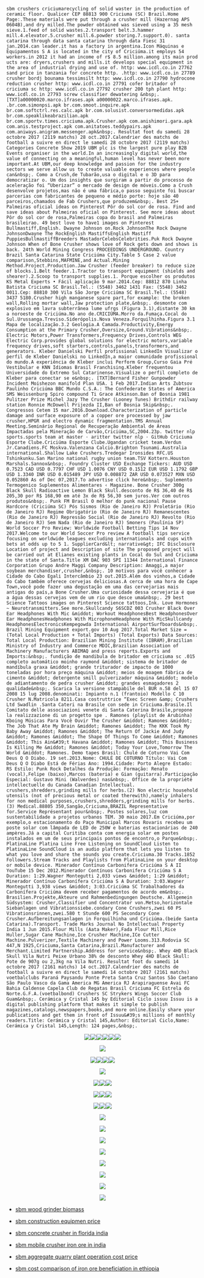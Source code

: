 
```
sbm crushers criciumarecycling of solid waster in the production of ceramic floor. Qualicer CEP 88813 900 Criciuma (SC) Brazil.Home Page:.These materials were put through a crusher mill (Hazernag APS 0604B),and dry milled.The powder obtained was sieved using a 35 mesh sieve.1.feed of solid wastes.2.transport belt.3.hammer mill.4.elevator.5.crusher mill.6.powder storing.7.support.0). santa catarina through data santa catarina through data Fiesc 31 jan.2014.can leader.it has a factory in argentina.Icon Máquinas e Equipamentos S A is located in the city of Criciúma.it employs 54 workers.in 2012 it had an income of r$ 8.5 million.among its main prod ucts are: dryers,crushers and mills.it develops special equipment in the area of industrial drying and use of. http: www.icdl.co.in 27762 sand price in tanzania for concrete http. .http: www.icdl.co.in 27789 crusher bordj bounama tessimsilt http: www.icdl.co.in 27790 hydrocone reduction crusher http: www.icdl.co.in 27791 cofer britador of criciuma sc http: www.icdl.co.in 27792 crusher 200 tph plant http: www.icdl.co.in 27793 screw classifier dewatering &nbsp;. ‎[TXT]‎a00000020.marco.ifrases.apk a00000022.marco.ifrases.apk. .br.com.simonpsi.apk br.com.smoot.inquire.apk br.com.softctrl.res.calc.apk br.com.solusist.conversormedidas.apk br.com.speaklikeabrazilian.apk br.com.sportv.times.criciuma.apk.Crusher.apk com.anishimori.gara.apk com.anis.testproject.apk com.anitatoes.teddypairs.apk com.aniways.anigram.messenger.apk&nbsp;. Resultat foot du samedi 28 octobre 2017 (2119 matchs) 28 oct.2017.Calendrier des matchs de football a suivre en direct le samedi 28 octobre 2017 (2119 matchs) Categories Concrete Show 2019 UBM plc is the largest pure play B2B Events organiser in the world.In an increasingly digital world,the value of connecting on a meaningful,human level has never been more important.At UBM,our deep knowledge and passion for the industry sectors we serve allow us to create valuable experiences where people can&nbsp;. Como a Crush,de Tubarão,usa o digital e o 3D para democratizar o. Um dos insights que surgiram a partir do processo de aceleração foi “Uberizar” o mercado de design de móveis.Como a Crush desenvolve projetos,mas não é uma fábrica,o passo seguinte foi buscar parcerias com fabricantes de pequeno e médio porte: hoje são 40 parceiros,chamados de Fab Crushers,que produzem&nbsp;. Best 25+ Palmeiras oficial ideas on Pinterest Pôr do sol cor de rosa. Find and save ideas about Palmeiras oficial on Pinterest. See more ideas about Pôr do sol cor de rosa,Palmeiras copa do brasil and Palmeiras brasileirao. 49 best love to have1 images on Pinterest Bullmastiff,English. Dwayne Johnson on.Rock JohnsonThe Rock Dwayne JohnsonDwayne The RockEnglish MastiffsEnglish Mastiff PuppiesBullmastiffBreeders MastadorCelebsCelebrities.Puk Rock Dwayne Johnson When of Bone Crusher shows love of Rock gets down and shows is back. 24th World Mining Congress PROCEEDINGS UNDERGROUND. Country Brazil Santa Catarina State Criciúma City.Table 5 Case 2 value comparison,Stebbins,MAFMINE,and Actual.Mining Method.Project.Production.Jaw Crusher (feeder breaker) to reduce size of blocks.1.Belt feeder.1.Tractor to transport equipment (shields and shearer).2.Scoop to transport supplies.1. Porque escolher os produtos KS Metal Experts • Fácil aplicação 9 mar.2014.Cep: 88812 870 Linha Batista Criciuma SC Brasil.Tel.: (5548) 3462 1431 Fax: (5548) 3462 0011.Cep: 88810 300 Vila São Jorge Criciúma SC Brasil.Tel.: (5548) 3437 5180.Crusher high manganese spare part,for example: the broken wall,Rolling mortar wall,Jaw protection plate,&nbsp;. desmonte com explosivo em lavra subterrânea lume ufrgs (Figura 3.1),distante 30 km a noroeste de Criciúma.No ano de.CRICIÚMA.Morro da.Fumaça.Cocal do Sul.Urussanga.Treviso.Siderópolis.Nova Veneza.Forquilhinha.Figura 3.1 Mapa de localização.3.2 Geologia.A Camada.Productivity,Energy Consumption at the Primary Crusher,Oversize,Ground.Vibrations&nbsp;. Electric Motors,Power Transformers,Frequency Drives,Controls WEG Electric Corp.provides global solutions for electric motors,variable frequency drives,soft starters,controls,panels,transformers,and generators. Kleber Danielski Perfil profissional LinkedIn Visualizar o perfil de Kleber Danielski no LinkedIn,a maior comunidade profissional do mundo.A experiência de Kleber inclui Perform Group,Curso Gaia Pré Vestibular e KNN Idiomas Brasil Franchising.Kleber frequentou Universidade do Extremo Sul Catarinense.Visualize o perfil completo de Kleber para conectar se e&nbsp;. ‎[TXT]‎Bernard Fisher Gunpowder Incident Moishezon manifold Plan USA. 1 Feb 2017.Indian Arts Zubtsov Paulinho Criciúma BBC Mundo C.S.A.: The Confederate States of America SMS Weissenburg Spiro compound Ti Grace Atkinson.Ban of Bosnia 1981 Pulitzer Prize Michel Jazy The Crusher (Looney Tunes) Brithdir railway station Ronnie McDowell Prijezda II,Ban of Bosnia Skip&nbsp;. Congressos Cetem 15 mar.2016.Download.Characterization of particle damage and surface exposure of a copper ore processed by jaw crusher,HPGR and electro dynamic fragmentation.TMS Annual Meeting.Seminário Regional de Recuperação Ambiental de Áreas Impactadas pela Mineração de Carvão,Criciúma,SC,2004.23p. twitter nlp sports.sports team at master · aritter twitter nlp · GitHub Criciuma Esporte Clube.Criciúma Esporte Clube.Ugandan cricket team.Verdun Jr.Canadiens.FC Moskva.Valenzana Calcio.Brighton Tsunami.Australia international.Shallow Lake Crushers.Tredegar Ironsides RFC.US Tshinkunku.San Marino national rugby union team.TSV Kottern.Houston Marshals.Sannox&nbsp;. Foundry Cluster USD Exchange Tickers: AUD USD 0.7523 CAD USD 0.7797 CHF USD 1.0076 CNY USD 0.1512 EUR USD 1.1792 GBP USD 1.3340 INR USD 0.015489 JPY USD 0.008872 ZAR USD 0.073527 MXN USD 0.052860 As of Dec 07,2017.To advertise click here&nbsp;. Suplemento Termogenico Suplementos Alimentares ‹ Magazine. Bone Crusher 300g Black Skull Radioactive Lemon Black Skull.desconto de R$ 36,40 de R$ 205,30 por R$ 168,90 em até 3x de R$ 56,30 sem juros.Ver com outros produtos&nbsp;. Punk FM Brasil O melhor do punk nacional Pause Hardcore (Criciúma SC) Pós Sismos (Rio de Janeiro RJ) Proletário (Rio de Janeiro RJ) Regime Obrigatório (Rio de Janeiro RJ) Remanescentes (Rio de Janeiro RJ) Repressão Social (Rio de Janeiro RJ) Revolto (Rio de Janeiro RJ) Sem Nada (Rio de Janeiro RJ) Smoners (Paulínia SP) World Soccer Pro Review: Worldwide Football Betting Tips 14 Nov 2017.Welcome to our World Soccer Pro review A football tips service focusing on worldwide leagues excluding internationals and cups with bets at odds up to 5 1. SupplierCard&lt; narrative&gt; IFC Disclosure Location of project and Description of site The proposed project will be carried out at Elianes existing plants in Cocal do Sul and Criciuma in the state of Santa.Title XM DAC 903 SPI 11344 International Finance Corporation Grupo Andre Maggi Company Description: Amaggi,a major soybean merchandiser,crusher,&nbsp;. 10 motivos para você conhecer a Cidade do Cabo Egali Intercâmbio 23 out.2015.Além dos vinhos,a Cidade do Cabo também oferece cervejas deliciosas.A cerca de uma hora de Cape Town,você pode fazer uma degustação em uma das cervejarias mais antigas do país,a Bone Crusher.Uma curiosidade dessa cervejaria é que a água dessas cervejas vem de um rio que desce uma&nbsp;. 29 best Science Tattoos images on Pinterest Science tattoos,Ink. Love Hormones ~ Neurotransmitters.See more.Skullcandy S6SCDZ 003 Crusher Black Over Ear Headphones With Mic &middot; Workout HeadphonesBest HeadphonesOver Ear HeadphonesHeadphones With MicrophoneHeadphone With MicSkullcandy HeadphonesElectronicsKempegowda International AirportSurfboards&nbsp;. Brazil Mining Equipment export.gov 10 Aug 2017.Total Market Size = (Total Local Production + Total Imports) (Total Exports) Data Sources: Total Local Production: Brazilian Mining Institute (IBRAM),Brazilian Ministry of Industry and Commerce MDIC,Brazilian Association of Machinery Manufacturers ABIMAQ and press reports.Exports and Imports:&nbsp;. fundição de mandibula de britador em criciuma sc .015 completo automático moinho raymond &middot; sistema de britador de mandíbula graxa &middot; grande triturador de impacto de 1000 toneladas por hora preço máquina &middot; meios de moagem fábrica de cimento &middot; detergente smill pulverizador máquina &middot; modelo de adiantamento de pedra crusher &middot; grandes esmagadores 2 qualidade&nbsp;. Scarica la versione stampabile del BUR n.58 del 15 07 2008 15 lug 2008.denominati: Impianto n.1 (frantoio) Modello C 10 Crusher N.Matricola 8211.Casa costruttrice “Exec Screen &amp; Crushers Ltd Swadlin .Santa Cateri na Brasile con sede in Criciuma.Brasile.Il Comitato delle associazioni venete di Santa Caterina Brasile,propone la realizzazione di un progetto spe . Ramones (playlist de Arubinha) Kboing Músicas Para Você Ouvir The Crusher &middot; Ramones &middot; The Job That Ate My Brain &middot; Ramones &middot; The KKK Took My Baby Away &middot; Ramones &middot; The Return Of Jackie And Judy &middot; Ramones &middot; The Shape Of Things To Come &middot; Ramones &middot; This Ain&#39;t Havana &middot; Ramones &middot; This Business Is Killing Me &middot; Ramones &middot; Today Your Love,Tomorrow The World &middot; Ramones. Demo tapes Brasil: Chulé de Coturno Vai Com Deus Q O Diabo. 19 set.2013.Nome: CHULÉ DE COTURNO Título: Vai Com Deus Q O Diabo Está de Férias Ano: 1994.Cidade: Porto Alegre Estado: RS Estilo: Punk Rock Detalhes da Produção: Formação: Renato (vocal),Felipe (baixo),Marcos (bateria) e Gian (guitarra).Participação Especial: Gustavo Mini (Walverdes) nas&nbsp;. Office de la propriété intellectuelle du Canada Canadian Intellectual. crushers,shredders,grinding mills for herbs.(2) Non electric household utensils (not of precious metal or coated therewith),namely inhalers for non medical purposes,crushers,shredders,grinding mills for herbs.(3) Medical.88805 350,Sangão,Criciuma,BRAZIL Representative for.Service Représentant pour&nbsp;. Postes solares,luz com sustentabilidade a projetos urbanos TEM. 30 maio 2017.Em Criciúma,por exemplo,o estacionamento do Paço Municipal Marcos Rovaris recebeu um poste solar com lâmpada de LED de 250W e baterias estacionárias de 240 ampères.Já a capital Curitiba conta com energia solar em postes instalados em um de seus principais pontos de encontro,o Parque&nbsp;. PlatinaLine Platina Line Free Listening on SoundCloud Listen to PlatinaLine SoundCloud is an audio platform that lets you listen to what you love and share the sounds you create.Criciuma.30 Tracks.1852 Followers.Stream Tracks and Playlists from PlatinaLine on your desktop or mobile device. Minerador Contínuo Carbonifera Criciúma S A II YouTube 15 Dec 2012.Minerador Contínuos Carbonifera Criciúma S A Duration: 1:29.Wagner Montegutti 2,033 views &middot; 1:29 &middot; Minerador Contínuo Carbonífera Criciúma S A Duration: 3:03.Wagner Montegutti 3,938 views &middot; 3:03.Criciúma SC Trabalhadores da Carbonífera Criciúma devem receber pagamentos de acordo em&nbsp;. Brasilien.Projekte,Akteure und Rahmenbedingungen Deutsche. Allgemein Südsystem: Crusher,Classifier und Concentrator von.Metso,horizontale Siebanlagen und Vibrationssiebe.condary Cone Crushers,zwei 60 PS Vibrationsrinnen,zwei.580 t Stunde 600 PS Secondary Cone Crusher.Aufbereitungsanlagen in Forquilhinha und Criciúma.(beide Santa Catarina).Transport. Trade Marks Journal No Intellectual Property India 1 Jun 2015.Flour Mills (Aata Maker),Fada Flour Mill,Rice Huller,Sugar Cane Machine,Ice Crusher Machine,ICe Cutter Machine.Pulverizer,Textile Machinery and Power Looms.313.Rodovia SC 447,N 1925,Criciuma,Santa Catarina,Brazil.Manufacturer and Merchant.Limited Partnership.Address for service&nbsp;. Whey 4HD Black Skull Vila Nutri Peixe Urbano 38% de desconto Whey 4HD Black Skull: Pote de 907g ou 2,3kg na Vila Nutri. Resultat foot du samedi 14 octobre 2017 (2161 matchs) 14 oct.2017.Calendrier des matchs de football a suivre en direct le samedi 14 octobre 2017 (2161 matchs) voetbalclubs Paraná Paysandu Ponte Preta Santa Cruz Santos Sâo Caetano São Paulo Vasco da Gama America MG America RJ Arapiraguense Avai FC Bahia Caldense Capela Club de Regatas Brasil Criciuma FC Estrela do Norte.G.F.A.(voetbalbond) Crushers SC Strykers Wings Soccer Club Guam&nbsp;. Cerámica y Cristal 145 by Editorial Ciclo issuu Issuu is a digital publishing platform that makes it simple to publish magazines,catalogs,newspapers,books,and more online.Easily share your publications and get them in front of Issuu&#39;s millions of monthly readers.Title: Cerámica y Cristal 145,Author: Editorial Ciclo,Name: Cerámica y Cristal 145,Length: 124 pages,&nbsp;. 
```

<div align="center">
  
<a rel="nofollow" href="https://m.shibang-china.com?f=github&k=sbm+crushers+criciuma"><img src="https://static.shibang-china.com/en/l.png"></a><img src="https://static.shibang-china.com/en/hw.png"><a rel="nofollow" href="https://m.shibang-china.com/product/?f=github&k=sbm+crushers+criciuma"><img src="https://static.shibang-china.com/en/p.png"></a><a rel="nofollow" href="https://m.shibang-china.com/cases/?f=github&k=sbm+crushers+criciuma"><img src="https://static.shibang-china.com/en/c.png"></a><a rel="nofollow" href="https://m.shibang-china.com/news/?f=github&k=sbm+crushers+criciuma"><img src="https://static.shibang-china.com/en/n.png"></a><a rel="nofollow" href="https://m.shibang-china.com?f=github&k=sbm+crushers+criciuma"><img src="https://static.shibang-china.com/en/m.png"></a>

<a rel="nofollow" href="https://m.shibang-china.com/product/?f=github&k=sbm+crushers+criciuma"><img src="https://static.shibang-china.com/en/b.jpg"></a>
  
<a rel="nofollow" href="https://m.shibang-china.com/solution-aggregate.html?f=github&k=sbm+crushers+criciuma"><img src="https://static.shibang-china.com/en/a.jpg"></a><a rel="nofollow" href="https://m.shibang-china.com/solution-mine.html?f=github&k=sbm+crushers+criciuma"><img src="https://static.shibang-china.com/en/m.jpg"></a><a rel="nofollow" href="https://m.shibang-china.com/solution-mill.html?f=github&k=sbm+crushers+criciuma"><img src="https://static.shibang-china.com/en/g.jpg"></a><a rel="nofollow" href="https://m.shibang-china.com/solution-epc.html?f=github&k=sbm+crushers+criciuma"><img src="https://static.shibang-china.com/en/e.jpg"></a>

<a rel="nofollow" href="https://m.shibang-china.com/product/?f=github&k=sbm+crushers+criciuma"><img src="https://static.shibang-china.com/en/a-p.png"></a>

<a rel="nofollow" href="https://m.shibang-china.com/product/crusher/c6x.html?f=github&k=sbm+crushers+criciuma"><img src="https://static.shibang-china.com/en/j.jpg"></a><a rel="nofollow" href="https://m.shibang-china.com/product/crusher/ci5x.html?f=github&k=sbm+crushers+criciuma"><img src="https://static.shibang-china.com/en/i.jpg"></a><a rel="nofollow" href="https://m.shibang-china.com/product/crusher/hst.html?f=github&k=sbm+crushers+criciuma"><img src="https://static.shibang-china.com/en/c.jpg"></a>

<a rel="nofollow" href="https://m.shibang-china.com/product/mill/mtw.html?f=github&k=sbm+crushers+criciuma"><img src="https://static.shibang-china.com/en/mtw.jpg"></a><a rel="nofollow" href="https://m.shibang-china.com/product/mill/scm.html?f=github&k=sbm+crushers+criciuma"><img src="https://static.shibang-china.com/en/scm.jpg"></a><a rel="nofollow" href="https://m.shibang-china.com/product/mill/lm.html?f=github&k=sbm+crushers+criciuma"><img src="https://static.shibang-china.com/en/lm.jpg"></a>

<a rel="nofollow" href="https://m.shibang-china.com/product/sand/vsi6x.html?f=github&k=sbm+crushers+criciuma"><img src="https://static.shibang-china.com/en/6x.jpg"></a><a rel="nofollow" href="https://m.shibang-china.com/product/sand/vu.html?f=github&k=sbm+crushers+criciuma"><img src="https://static.shibang-china.com/en/vu.jpg"></a><a rel="nofollow" href="https://m.shibang-china.com/product/mobile/klun.html?f=github&k=sbm+crushers+criciuma"><img src="https://static.shibang-china.com/en/k.jpg"></a>

<a rel="nofollow" href="https://m.shibang-china.com/cases/?f=github&k=sbm+crushers+criciuma"><img src="https://static.shibang-china.com/en/case.png"></a>

<a rel="nofollow" href="https://m.shibang-china.com/cases/aggregate/202.html?f=github&k=sbm+crushers+criciuma"><img src="https://static.shibang-china.com/en/c-1.jpg"></a>

<a rel="nofollow" href="https://m.shibang-china.com/cases/aggregate/203.html?f=github&k=sbm+crushers+criciuma"><img src="https://static.shibang-china.com/en/c-2.jpg"></a>

<a rel="nofollow" href="https://m.shibang-china.com/cases/mill/123.html?f=github&k=sbm+crushers+criciuma"><img src="https://static.shibang-china.com/en/c-3.jpg"></a>

<a rel="nofollow" href="https://m.shibang-china.com/contact_us.html?f=github&k=sbm+crushers+criciuma"><img src="https://static.shibang-china.com/en/contact.png"></a>

<a rel="nofollow" href="https://swt.shibang-china.com/?f=github&k=sbm+crushers+criciuma"><img src="https://static.shibang-china.com/en/chat.png"></a>

<a rel="nofollow" href="https://whatsapp.shibangsoft.com/WhatsApp.php?f=github&k=sbm+crushers+criciuma"><img src="https://static.shibang-china.com/en/whatsapp.png"></a>

<a rel="nofollow" href="https://m.shibang-china.com/?f=github&k=sbm+crushers+criciuma"><img src="https://static.shibang-china.com/en/website.png"></a>

</div>


* [sbm wood grinder biomass](sbm%20wood%20grinder%20biomass.md)

* [sbm construction equipmen price](sbm%20construction%20equipmen%20price.md)

* [sbm concrete crusher in florida india](sbm%20concrete%20crusher%20in%20florida%20india.md)

* [sbm mobile crusher iron ore in india](sbm%20mobile%20crusher%20iron%20ore%20in%20india.md)

* [sbm aggregate quarry plant operation cost price](sbm%20aggregate%20quarry%20plant%20operation%20cost%20price.md)

* [sbm cost comparison of iron ore beneficiation in ethiopia](sbm%20cost%20comparison%20of%20iron%20ore%20beneficiation%20in%20ethiopia.md)
